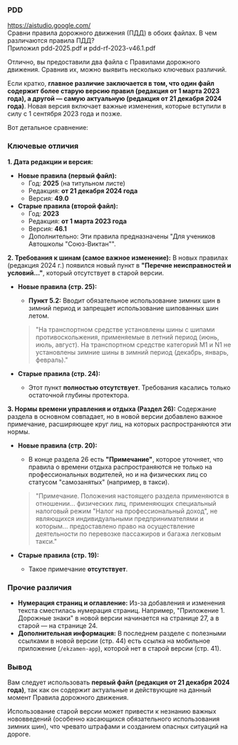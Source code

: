 ### PDD
https://aistudio.google.com/  
Сравни правила дорожного движения (ПДД) в обоих файлах. В чем различаются правила ПДД?  
Приложил pdd-2025.pdf и pdd-rf-2023-v46.1.pdf  

Отлично, вы предоставили два файла с Правилами дорожного движения. Сравнив их, можно выявить несколько ключевых различий.

Если кратко, **главное различие заключается в том, что один файл содержит более старую версию правил (редакция от 1 марта 2023 года), а другой — самую актуальную (редакция от 21 декабря 2024 года)**. Новая версия включает важные изменения, которые вступили в силу с 1 сентября 2023 года и позже.

Вот детальное сравнение:

### Ключевые отличия

**1. Дата редакции и версия:**
*   **Новые правила (первый файл):**
    *   Год: **2025** (на титульном листе)
    *   Редакция: **от 21 декабря 2024 года**
    *   Версия: **49.0**
*   **Старые правила (второй файл):**
    *   Год: **2023**
    *   Редакция: **от 1 марта 2023 года**
    *   Версия: **46.1**
    *   Дополнительно: Эти правила предназначены "Для учеников Автошколы "Союз-Виктан"".

**2. Требования к шинам (самое важное изменение):**
В новых правилах (редакция 2024 г.) появился новый пункт в **"Перечне неисправностей и условий..."**, который отсутствует в старой версии.

*   **Новые правила (стр. 25):**
    *   **Пункт 5.2:** Вводит обязательное использование зимних шин в зимний период и запрещает использование шипованных шин летом.
    > "На транспортном средстве установлены шины с шипами противоскольжения, применяемые в летний период (июнь, июль, август). На транспортном средстве категорий М1 и N1 не установлены зимние шины в зимний период (декабрь, январь, февраль)."

*   **Старые правила (стр. 24):**
    *   Этот пункт **полностью отсутствует**. Требования касались только остаточной глубины протектора.

**3. Нормы времени управления и отдыха (Раздел 26):**
Содержание раздела в основном совпадает, но в новой версии добавлено важное примечание, расширяющее круг лиц, на которых распространяются эти нормы.

*   **Новые правила (стр. 20):**
    *   В конце раздела 26 есть **"Примечание"**, которое уточняет, что правила о времени отдыха распространяются не только на профессиональных водителей, но и на физических лиц со статусом "самозанятых" (например, в такси).
    > "Примечание. Положения настоящего раздела применяются в отношении... физических лиц, применяющих специальный налоговый режим "Налог на профессиональный доход", не являющихся индивидуальными предпринимателями и которым... предоставлено право на осуществление деятельности по перевозке пассажиров и багажа легковым такси."

*   **Старые правила (стр. 19):**
    *   Такое примечание **отсутствует**.

### Прочие различия

*   **Нумерация страниц и оглавление:** Из-за добавления и изменения текста сместилась нумерация страниц. Например, "Приложение 1. Дорожные знаки" в новой версии начинается на странице 27, а в старой — на странице 24.
*   **Дополнительная информация:** В последнем разделе с полезными ссылками в новой версии (стр. 44) есть ссылка на мобильное приложение (`/ekzamen-app`), которой нет в старой версии (стр. 41).

### Вывод

Вам следует использовать **первый файл (редакция от 21 декабря 2024 года)**, так как он содержит актуальные и действующие на данный момент Правила дорожного движения.

Использование старой версии может привести к незнанию важных нововведений (особенно касающихся обязательного использования зимних шин), что чревато штрафами и созданием опасных ситуаций на дороге.

